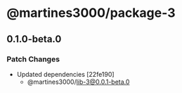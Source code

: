 # @martines3000/package-3

## 0.1.0-beta.0

### Patch Changes

- Updated dependencies [22fe190]
  - @martines3000/lib-3@0.0.1-beta.0
